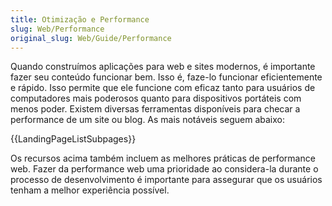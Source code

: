 ```yaml
---
title: Otimização e Performance
slug: Web/Performance
original_slug: Web/Guide/Performance
---
```


Quando construímos aplicações para web e sites modernos, é importante fazer seu conteúdo funcionar bem. Isso é, faze-lo funcionar eficientemente e rápido. Isso permite que ele funcione com eficaz tanto para usuários de computadores mais poderosos quanto para dispositivos portáteis com menos poder. Existem diversas ferramentas disponíveis para checar a performance de um site ou blog. As mais notáveis seguem abaixo:

{{LandingPageListSubpages}}

Os recursos acima também incluem as melhores práticas de performance web. Fazer da performance web uma prioridade ao considera-la durante o processo de desenvolvimento é importante para assegurar que os usuários tenham a melhor experiência possível.
